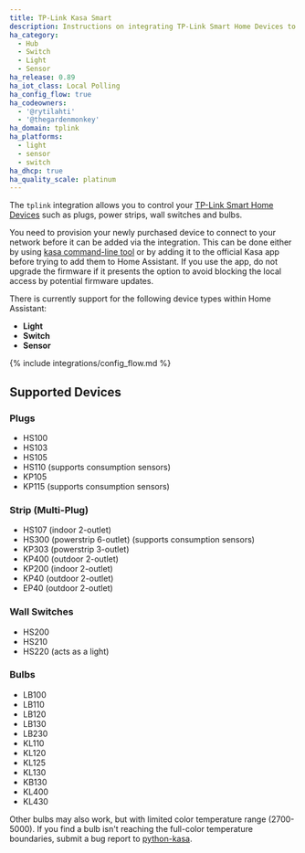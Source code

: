 ```yaml
---
title: TP-Link Kasa Smart
description: Instructions on integrating TP-Link Smart Home Devices to Home Assistant.
ha_category:
  - Hub
  - Switch
  - Light
  - Sensor
ha_release: 0.89
ha_iot_class: Local Polling
ha_config_flow: true
ha_codeowners:
  - '@rytilahti'
  - '@thegardenmonkey'
ha_domain: tplink
ha_platforms:
  - light
  - sensor
  - switch
ha_dhcp: true
ha_quality_scale: platinum
---
```


The `tplink` integration allows you to control your [TP-Link Smart Home Devices](https://www.tp-link.com/kasa-smart/) such as plugs, power strips, wall switches and bulbs.

You need to provision your newly purchased device to connect to your network before it can be added via the integration. This can be done either by using [kasa command-line tool](https://python-kasa.readthedocs.io/en/latest/cli.html#provisioning) or by adding it to the official Kasa app before trying to add them to Home Assistant. If you use the app, do not upgrade the firmware if it presents the option to avoid blocking the local access by potential firmware updates.

There is currently support for the following device types within Home Assistant:

- **Light**
- **Switch**
- **Sensor**

{% include integrations/config_flow.md %}

## Supported Devices
### Plugs

- HS100
- HS103
- HS105
- HS110 (supports consumption sensors)
- KP105
- KP115 (supports consumption sensors)

### Strip (Multi-Plug)

- HS107 (indoor 2-outlet)
- HS300 (powerstrip 6-outlet) (supports consumption sensors)
- KP303 (powerstrip 3-outlet)
- KP400 (outdoor 2-outlet)
- KP200 (indoor 2-outlet)
- KP40 (outdoor 2-outlet)
- EP40 (outdoor 2-outlet)

### Wall Switches

- HS200
- HS210
- HS220 (acts as a light)

### Bulbs

- LB100
- LB110
- LB120
- LB130
- LB230
- KL110
- KL120
- KL125
- KL130
- KB130
- KL400
- KL430

Other bulbs may also work, but with limited color temperature range (2700-5000). If you find a bulb isn't reaching the full-color temperature boundaries, submit a bug report to [python-kasa](https://github.com/python-kasa/python-kasa).
